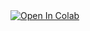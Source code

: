 <a href="https://colab.research.google.com/github/Udomsak-Putthasri/BADS7105-CRM-Analytics/blob/main/Homework%2007%20-%20Product%20Recommendation/Product_recommendation.ipynb">
  <img src="https://colab.research.google.com/assets/colab-badge.svg" alt="Open In Colab"/>
</a>

